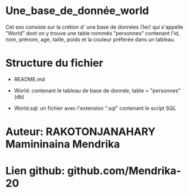 # Une_base_de_donnée_world

Cet exo consiste sur la crétion d' une base de données (1er) qui s'appelle "World" dont on y trouve une table nommés "personnes" contenant l'id, nom, prénom, age, taille, poids et la couleur préferée dans un tableau.

# Structure du fichier 

* README.md

* World: contenant le tableau de base de donnée, table = "personnes" (db)

* World.sql: un fichier avec l'extension ".sql" contenant le script SQL

# Auteur: RAKOTONJANAHARY Mamininaina Mendrika

# Lien github: github.com/Mendrika-20

